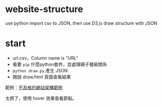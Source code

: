 # website-structure
use python import csv to JSON, then use D3.js draw structure with JSON 

# start
* url.csv，Column name is "URL"
* 看要 `pip` 什麼python套件，並處理親子層級關係
* `python draw.py` 產生 JSON
* 開啟 draw.html 頁面查看結果

範例：[不及格的網站架構範例](https://cjzopen.github.io/website-structure/draw.html)

太擠了，使用 hover 效果查看節點。
